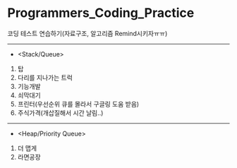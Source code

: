 # Programmers_Coding_Practice
코딩 테스트 연습하기(자료구조, 알고리즘 Remind시키자ㅠㅠ)
***
* <Stack/Queue>
1. 탑
2. 다리를 지나가는 트럭
3. 기능개발
4. 쇠막대기
5. 프린터(우선순위 큐를 몰라서 구글링 도움 받음)
6. 주식가격(개삽질해서 시간 날림..)
***
* <Heap/Priority Queue>
1. 더 맵게
2. 라면공장 
